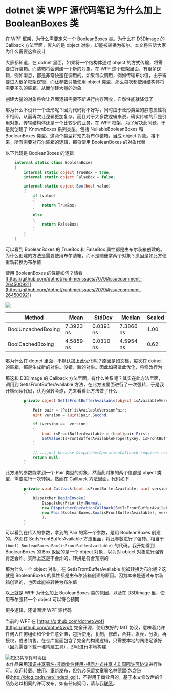 # dotnet 读 WPF 源代码笔记 为什么加上 BooleanBoxes 类

在 WPF 框架，为什么需要定义一个 BooleanBoxes 类。为什么在 D3DImage 的 Callback 方法里面，传入的是 object 对象，却能被转换为布尔。本文将告诉大家为什么需要这样设计

<!--more-->
<!-- CreateTime:2022/3/14 19:41:51 -->

<!-- 发布 -->

大家都知道，在 dotnet 里面，如果将一个结构体通过 object 的方式传输，将需要进行装箱。而装箱将会创建一个新的对象。在 WPF 这个框架里面，有很多逻辑，例如消息，都是非常快速在调用的。如果每次调用，例如传输布尔值，由于需要进入很多框架逻辑，而让参数只能使用 object 类型，那么每次都使用结构体将需要多次的装箱，从而创建大量的对象

创建大量的对象将会让界面逻辑需要不断进行内存回收，自然性能就降低了

那为什么不设计一个泛形呢？因为代码将不好写，同时由于泛形类型的静态属性将不相同，从而再次让逻辑更加复杂。而且对于大多数逻辑来说，确实传输的只是引用对象，传输结构体还是一个比较少的业务。在 WPF 框架，为了解决此问题，于是就创建了 KnownBoxes 系列类型。包括 NullableBooleanBoxes 和 BooleanBoxes 类型。这两个类型将预先将布尔装箱，当成 object 对象。接下来，所有需要对布尔装箱的逻辑，都将使用 BooleanBoxes 的对象代替

以下代码是 BooleanBoxes 的逻辑

```csharp
    internal static class BooleanBoxes
    {
        internal static object TrueBox = true;
        internal static object FalseBox = false;

        internal static object Box(bool value)
        {
            if (value)
            {
                return TrueBox;
            }
            else
            {
                return FalseBox;
            }
        }
    }
```

可以看到 BooleanBoxes 的 TrueBox 和 FalseBox 属性都是由布尔装箱创建的。为什么创建的方法是需要使用布尔装箱，而不是随便拿两个对象？原因是如此方便重新转换为布尔值

使用 BooleanBoxes 的性能如何？请看 [https://github.com/dotnet/runtime/issues/7079#issuecomment-264500921](https://github.com/dotnet/runtime/issues/7079#issuecomment-264500921)

<!-- ![](image/dotnet 读 WPF 源代码笔记 为什么加上 BooleanBoxes 类/dotnet 读 WPF 源代码笔记 为什么加上 BooleanBoxes 类0.png) -->

![](http://image.acmx.xyz/lindexi%2F2022315856539039.jpg)

|                  Method |      Mean |    StdDev |    Median | Scaled |
|------------------------ |---------- |---------- |---------- |------- |
|      BoolUncachedBoxing |     7.3923 ns |      0.0391 ns |      7.3866 ns |   1.00 |
|        BoolCachedBoxing |     4.5859 ns |      0.0310 ns |      4.5954 ns |   0.62 |

那为什么在 dotnet 里面，不默认加上此优化呢？原因是如文档，每次在 dotnet 的装箱，都是生成新的对象。没错，新的对象。因此如果做此优化，将修改行为

那这和 D3DImage 的 Callback 方法里面，有什么关系呢？其实在此方法里面，调用到 SetIsFrontBufferAvailable 方法，在此方法里面进行了一次强转，于是我开始阅读代码，认为强转会炸，先来看看此方法做了什么

```csharp
        private object SetIsFrontBufferAvailable(object isAvailableVersionPair)
        {
            Pair pair = (Pair)isAvailableVersionPair;
            uint version = (uint)pair.Second;

            if (version == _version)
            {
                bool isFrontBufferAvailable = (bool)pair.First;
                SetValue(IsFrontBufferAvailablePropertyKey, isFrontBufferAvailable);
            }

            // ...just because DispatcherOperationCallback requires returning an object
            return null;
        }
```

此方法的参数能拿到一个 Pair 类型的对象，然而此对象的两个值都是 object 类型，需要进行一次转换。然而在 Callback 方法里面，代码如下

```csharp
        private void Callback(bool isFrontBufferAvailable, uint version)
        {
            Dispatcher.BeginInvoke(
                DispatcherPriority.Normal,
                new DispatcherOperationCallback(SetIsFrontBufferAvailable),
                new Pair(BooleanBoxes.Box(isFrontBufferAvailable), version)
                );
        }
```

可以看到在传入的参数，拿到的 Pair 的第一个参数，是用 BooleanBoxes 创建的。然而在 SetIsFrontBufferAvailable 方法里面，将此参数进行了强转。相当于 `(bool) BooleanBoxes.Box(isFrontBufferAvailable)` 的代码。我开始看到 BooleanBoxes 的 Box 返回的是一个 object 对象，以为对 object 对象进行强转肯定会炸。实际上这是不会炸的，转换是符合预期的

那为什么一个 object 对象，在 SetIsFrontBufferAvailable 能被转换为布尔呢？这就是 BooleanBoxes 的属性都是由布尔装箱创建的原因。因为本来是通过布尔装箱创建的，也因此能被转换为布尔值

以上就是 WPF 为什么加上 BooleanBoxes 类的原因，以及在 D3DImage 里，使用布尔强转一个 object 可以符合预期

更多逻辑，还请阅读 WPF 源代码

当前的 WPF 在 [https://github.com/dotnet/wpf](https://github.com/dotnet/wpf) 完全开源，使用友好的 MIT 协议，意味着允许任何人任何组织和企业任意处置，包括使用，复制，修改，合并，发表，分发，再授权，或者销售。在仓库里面包含了完全的构建逻辑，只需要本地的网络足够好（因为需要下载一堆构建工具），即可进行本地构建

<a rel="license" href="http://creativecommons.org/licenses/by-nc-sa/4.0/"><img alt="知识共享许可协议" style="border-width:0" src="https://licensebuttons.net/l/by-nc-sa/4.0/88x31.png" /></a><br />本作品采用<a rel="license" href="http://creativecommons.org/licenses/by-nc-sa/4.0/">知识共享署名-非商业性使用-相同方式共享 4.0 国际许可协议</a>进行许可。欢迎转载、使用、重新发布，但务必保留文章署名[林德熙](http://blog.csdn.net/lindexi_gd)(包含链接:http://blog.csdn.net/lindexi_gd )，不得用于商业目的，基于本文修改后的作品务必以相同的许可发布。如有任何疑问，请与我[联系](mailto:lindexi_gd@163.com)。
